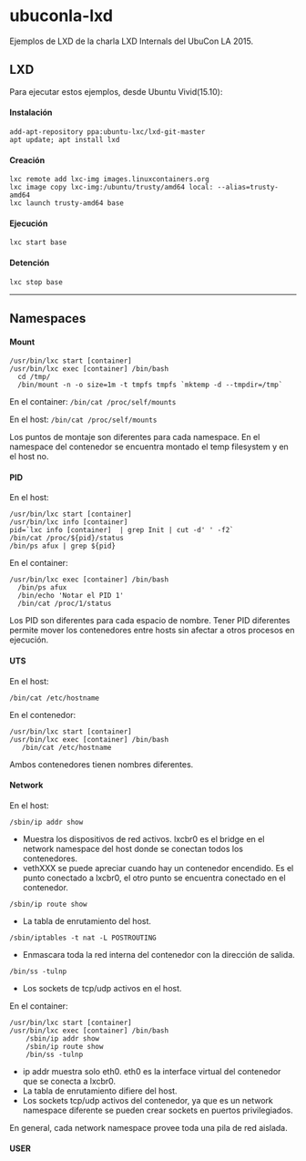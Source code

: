 # ubuconla-lxd
Ejemplos de LXD de la charla LXD Internals del UbuCon LA 2015.


## LXD
Para ejecutar estos ejemplos, desde Ubuntu Vivid(15.10):

#### Instalación
```
add-apt-repository ppa:ubuntu-lxc/lxd-git-master
apt update; apt install lxd
```

#### Creación
```
lxc remote add lxc-img images.linuxcontainers.org
lxc image copy lxc-img:/ubuntu/trusty/amd64 local: --alias=trusty-amd64
lxc launch trusty-amd64 base
```

#### Ejecución
```
lxc start base
```

#### Detención
```
lxc stop base
```

---

## Namespaces

#### Mount

```
/usr/bin/lxc start [container]
/usr/bin/lxc exec [container] /bin/bash 
  cd /tmp/
  /bin/mount -n -o size=1m -t tmpfs tmpfs `mktemp -d --tmpdir=/tmp`
```

En el container:
`/bin/cat /proc/self/mounts`

En el host:
`/bin/cat /proc/self/mounts`

Los puntos de montaje son diferentes para cada namespace. En el namespace del contenedor se encuentra montado el temp filesystem y en el host no.

#### PID

En el host:
```
/usr/bin/lxc start [container]
/usr/bin/lxc info [container]
pid=`lxc info [container]  | grep Init | cut -d' ' -f2`
/bin/cat /proc/${pid}/status
/bin/ps afux | grep ${pid}
```

En el container:
```
/usr/bin/lxc exec [container] /bin/bash 
  /bin/ps afux 
  /bin/echo 'Notar el PID 1'
  /bin/cat /proc/1/status
```

Los PID son diferentes para cada espacio de nombre. Tener PID diferentes permite mover los contenedores entre hosts sin afectar a otros procesos en ejecución.

#### UTS

En el host:
```
/bin/cat /etc/hostname
```

En el contenedor:
```
/usr/bin/lxc start [container]
/usr/bin/lxc exec [container] /bin/bash 
   /bin/cat /etc/hostname
```

Ambos contenedores tienen nombres diferentes.

#### Network

En el host:
```
/sbin/ip addr show              
```
- Muestra los dispositivos de red activos. lxcbr0 es el bridge en el network namespace del host donde se conectan todos los contenedores.
- vethXXX se puede apreciar cuando hay un contenedor encendido. Es el punto conectado a lxcbr0, el otro punto se encuentra conectado en el contenedor.

```
/sbin/ip route show
```
- La tabla de enrutamiento del host.

```
/sbin/iptables -t nat -L POSTROUTING
```
- Enmascara toda la red interna del contenedor con la dirección de salida.

```
/bin/ss -tulnp
```
- Los sockets de tcp/udp activos en el host.


En el container:
```
/usr/bin/lxc start [container]
/usr/bin/lxc exec [container] /bin/bash
    /sbin/ip addr show  
    /sbin/ip route show
    /bin/ss -tulnp
```
- ip addr muestra solo eth0. eth0 es la interface virtual del contenedor que se conecta a lxcbr0.
- La tabla de enrutamiento difiere del host.
- Los sockets tcp/udp activos del contenedor, ya que es un network namespace diferente se pueden crear sockets en puertos privilegiados.

En general, cada network namespace provee toda una pila de red aislada.

#### USER
